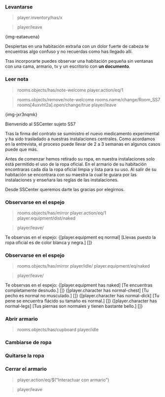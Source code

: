 ### Levantarse
> player.inventory/has/x

> player/leave

{img-eataeuena}

Despiertas en una habitación extraña con un dolor fuerte de cabeza te encuentras algo confuso y no recuerdas como has llegado allí.

Tras incorporarte puedes observar una habitación pequeña sin ventanas con una cama, armario, tv y un escritorio con <b>un documento</b>.

### Leer nota
> rooms.objects/has/note-welcome
> player.action/eq/1

>rooms.objects/remove/note-welcome
>rooms.name/change/Room_SS7
>rooms[4uxvht2a].open/change/true
>player/leave

{img-jxr3nqmk}

Bienvenido al SSCenter sujeto SS7

Tras la firma del contrato se suministro el nuevo medicamento experimental y ha sido trasladado a nuestras instalaciones centrales. 
Como acordamos en la entrevista, el proceso puede llevar de 2 a 3 semanas en algunos casos puede que más. 

Antes de comenzar hemos retirado su ropa, en nuestra instalaciones solo está permitido el uso de la ropa oficial.
En el armario de su habitación encontraras cada día la ropa oficial limpia y lista para su uso. Al salir de su habitación se encontrara con su maestra la cual te guiara por las instalaciones y enseñara las reglas de las instalaciones.

Desde SSCenter queremos darte las gracias por elegirnos.

### Observarse en el espejo
>rooms.objects/has/mirror
>player.action/eq/1
>player.equipment/dist/naked

>player/leave/

Te observas en el espejo:
{[player.equipment eq normal] [Llevas puesto la ropa oficial es de color blanca y negra.] []}

### Observarse en el espejo
>rooms.objects/has/mirror
>player/idle/
>player.equipment/eq/naked

>player/leave/

Te observas en el espejo:
{[player.equipment has naked] [Te encuentras completamente desnudo.] []}
{[player.character has normal-chest] [Tu pecho es normal no musculado.] []}
{[player.character has normal-dick] [Tu pene se encuentra flácido su tamaño es normal.] []}
{[player.character has normal-legs] [Tus piernas son normales y tienen bastante bello.] []}

### Abrir armario
>rooms.objects/has/cupboard
>player/idle

### Cambiarse de ropa

### Quitarse la ropa

### Cerrar el armario
>player.action/eq/$("Interactuar con armario")

>player/leave



 
